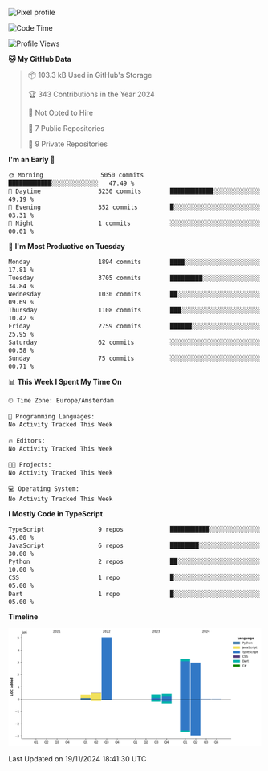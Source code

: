 ![Pixel profile](https://pixel-profile.vercel.app/api/github-stats?username=Atchferox&screen_effect=true&theme=rainbow
)


<!--START_SECTION:waka-->
![Code Time](http://img.shields.io/badge/Code%20Time-415%20hrs%204%20mins-blue)

![Profile Views](http://img.shields.io/badge/Profile%20Views-0-blue)

**🐱 My GitHub Data** 

> 📦 103.3 kB Used in GitHub's Storage 
 > 
> 🏆 343 Contributions in the Year 2024
 > 
> 🚫 Not Opted to Hire
 > 
> 📜 7 Public Repositories 
 > 
> 🔑 9 Private Repositories 
 > 
**I'm an Early 🐤** 

```text
🌞 Morning                5050 commits        ████████████░░░░░░░░░░░░░   47.49 % 
🌆 Daytime                5230 commits        ████████████░░░░░░░░░░░░░   49.19 % 
🌃 Evening                352 commits         █░░░░░░░░░░░░░░░░░░░░░░░░   03.31 % 
🌙 Night                  1 commits           ░░░░░░░░░░░░░░░░░░░░░░░░░   00.01 % 
```
📅 **I'm Most Productive on Tuesday** 

```text
Monday                   1894 commits        ████░░░░░░░░░░░░░░░░░░░░░   17.81 % 
Tuesday                  3705 commits        █████████░░░░░░░░░░░░░░░░   34.84 % 
Wednesday                1030 commits        ██░░░░░░░░░░░░░░░░░░░░░░░   09.69 % 
Thursday                 1108 commits        ███░░░░░░░░░░░░░░░░░░░░░░   10.42 % 
Friday                   2759 commits        ██████░░░░░░░░░░░░░░░░░░░   25.95 % 
Saturday                 62 commits          ░░░░░░░░░░░░░░░░░░░░░░░░░   00.58 % 
Sunday                   75 commits          ░░░░░░░░░░░░░░░░░░░░░░░░░   00.71 % 
```


📊 **This Week I Spent My Time On** 

```text
🕑︎ Time Zone: Europe/Amsterdam

💬 Programming Languages: 
No Activity Tracked This Week

🔥 Editors: 
No Activity Tracked This Week

🐱‍💻 Projects: 
No Activity Tracked This Week

💻 Operating System: 
No Activity Tracked This Week
```

**I Mostly Code in TypeScript** 

```text
TypeScript               9 repos             ███████████░░░░░░░░░░░░░░   45.00 % 
JavaScript               6 repos             ████████░░░░░░░░░░░░░░░░░   30.00 % 
Python                   2 repos             ██░░░░░░░░░░░░░░░░░░░░░░░   10.00 % 
CSS                      1 repo              █░░░░░░░░░░░░░░░░░░░░░░░░   05.00 % 
Dart                     1 repo              █░░░░░░░░░░░░░░░░░░░░░░░░   05.00 % 
```



**Timeline**

![Lines of Code chart](https://raw.githubusercontent.com/Atchferox/Atchferox/main/assets/bar_graph.png)


 Last Updated on 19/11/2024 18:41:30 UTC
<!--END_SECTION:waka-->
